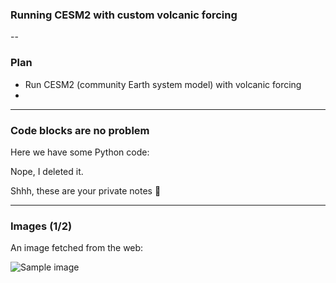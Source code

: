 <!-- .slide: data-background="#000000" -->

### Running CESM2 with custom volcanic forcing

--

<!-- .slide: data-background="#ff8888" -->

### Plan

- Run CESM2 (community Earth system model) with volcanic forcing
-

---

### Code blocks are no problem

Here we have some Python code:

Nope, I deleted it.

<aside class="notes">
    Shhh, these are your private notes 📝
</aside>

---

<!-- .slide: data-background="https://upload.wikimedia.org/wikipedia/commons/thumb/4/4f/The_Young_Cicero_Reading.jpg/316px-The_Young_Cicero_Reading.jpg" -->

### Images (1/2)

An image fetched from the web:

![Sample image](https://upload.wikimedia.org/wikipedia/commons/thumb/4/4f/The_Young_Cicero_Reading.jpg/316px-The_Young_Cicero_Reading.jpg)
